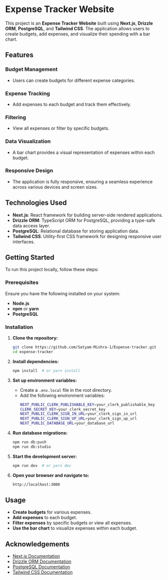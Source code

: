 # Expense Tracker Website

This project is an **Expense Tracker Website** built using **Next.js**, **Drizzle ORM**, **PostgreSQL**, and **Tailwind CSS**. The application allows users to create budgets, add expenses, and visualize their spending with a bar chart.

## Features

### **Budget Management**
- Users can create budgets for different expense categories.

### **Expense Tracking**
- Add expenses to each budget and track them effectively.

### **Filtering**
- View all expenses or filter by specific budgets.

### **Data Visualization**
- A bar chart provides a visual representation of expenses within each budget.

### **Responsive Design**
- The application is fully responsive, ensuring a seamless experience across various devices and screen sizes.

## Technologies Used

- **Next.js**: React framework for building server-side rendered applications.
- **Drizzle ORM**: TypeScript ORM for PostgreSQL, providing a type-safe data access layer.
- **PostgreSQL**: Relational database for storing application data.
- **Tailwind CSS**: Utility-first CSS framework for designing responsive user interfaces.

## Getting Started

To run this project locally, follow these steps:

### **Prerequisites**

Ensure you have the following installed on your system:

- **Node.js**
- **npm** or **yarn**
- **PostgreSQL**

### **Installation**

1. **Clone the repository:**
   ```sh
   git clone https://github.com/Satyam-Mishra-1/Expense-tracker.git
   cd expense-tracker
   ```

2. **Install dependencies:**
   ```sh
   npm install  # or yarn install
   ```

3. **Set up environment variables:**
   - Create a `.env.local` file in the root directory.
   - Add the following environment variables:
     ```sh
     NEXT_PUBLIC_CLERK_PUBLISHABLE_KEY=your_clerk_publishable_key
     CLERK_SECRET_KEY=your_clerk_secret_key
     NEXT_PUBLIC_CLERK_SIGN_IN_URL=your_clerk_sign_in_url
     NEXT_PUBLIC_CLERK_SIGN_UP_URL=your_clerk_sign_up_url
     NEXT_PUBLIC_DATABASE_URL=your_database_url
     ```

4. **Run database migrations:**
   ```sh
   npm run db:push
   npm run db:studio
   ```

5. **Start the development server:**
   ```sh
   npm run dev  # or yarn dev
   ```

6. **Open your browser and navigate to:**
   ```sh
   http://localhost:3000
   ```

## Usage

- **Create budgets** for various expenses.
- **Add expenses** to each budget.
- **Filter expenses** by specific budgets or view all expenses.
- **Use the bar chart** to visualize expenses within each budget.

## Acknowledgements

- [Next.js Documentation](https://nextjs.org/docs)
- [Drizzle ORM Documentation](https://orm.drizzle.team/)
- [PostgreSQL Documentation](https://www.postgresql.org/docs/)
- [Tailwind CSS Documentation](https://tailwindcss.com/docs)

